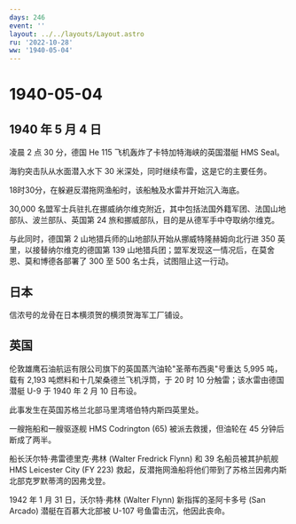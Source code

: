 ```yaml
---
days: 246
event: ''
layout: ../../layouts/Layout.astro
ru: '2022-10-28'
ww: '1940-05-04'
---
```


# 1940-05-04

## 1940 年 5 月 4 日

凌晨 2 点 30 分，德国 He 115 飞机轰炸了卡特加特海峡的英国潜艇 HMS Seal。

海豹突击队从水面潜入水下 30 米深处，同时继续布雷，这是它的主要任务。

18时30分，在躲避反潜拖网渔船时，该船触及水雷并开始沉入海底。

30,000
名盟军士兵驻扎在挪威纳尔维克附近，其中包括法国外籍军团、法国山地部队、波兰部队、英国第
24 旅和挪威部队，目的是从德军手中夺取纳尔维克。

与此同时，德国第 2 山地猎兵师的山地部队开始从挪威特隆赫姆向北行进 350
英里，以接替纳尔维克的德国第 139
山地猎兵团；盟军发现这一情况后，在莫舍恩、莫和博德各部署了 300 至 500
名士兵，试图阻止这一行动。

## 日本

信浓号的龙骨在日本横须贺的横须贺海军工厂铺设。

## 英国

伦敦雄鹰石油航运有限公司旗下的英国蒸汽油轮"圣蒂布西奥"号重达 5,995
吨，载有 2,193 吨燃料和十几架桑德兰飞机浮筒，于 20 时 10
分触雷；该水雷由德国潜艇 U-9 于 1940 年 2 月 10 日布设。

此事发生在英国苏格兰北部马里湾塔伯特内斯四英里处。

一艘拖船和一艘驱逐舰 HMS Codrington (65) 被派去救援，但油轮在 45
分钟后断成了两半。

船长沃尔特·弗雷德里克·弗林 (Walter Fredrick Flynn) 和 39
名船员被其护航舰 HMS Leicester City (FY 223)
救起，反潜拖网渔船将他们带到了苏格兰因弗内斯北部克罗默蒂湾的因弗戈登。

1942 年 1 月 31 日，沃尔特·弗林 (Walter Flynn) 新指挥的圣阿卡多号 (San
Arcado) 潜艇在百慕大北部被 U-107 号鱼雷击沉，他因此丧命。